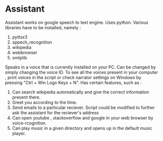 # Assistant

Assistant works on google speech to text engine.
Uses python.
Various libraries have to be installed, namely :
1.  pyttsx3
2.  sppech_recognition
3.  wikipedia
4.  webbrowser
5.  smtplib

Speaks in a voice that is currently installed on your PC.
Can be changed by simply changing the voice ID. To see all the voices present in your computer , print voices in the script or check narrator settings on Windows by pressing "Ctrl + Win Logo Keys + N".
Has certain features, such as :
1.  Can search wikipedia automatically and give the correct information present there.
2.  Greet you according to the time.
3.  Send emails to a particular reciever. Script could be modified to further ask the assistant for the reciever's address
4.  Can open youtube , stackoverflow and google in your web browser by voice-rcognition.
5.  Can play music in a given directory and opens up in the default music player.
  
  
